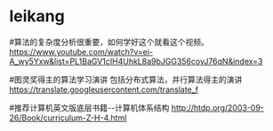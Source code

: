# leikang
#算法的复杂度分析很重要，如何学好这个就看这个视频。
https://www.youtube.com/watch?v=ei-A_wy5Yxw&list=PL1BaGV1cIH4UhkL8a9bJGG356covJ76qN&index=3

#图灵奖得主的算法学习演讲
包括分布式算法，并行算法得主的演讲
https://translate.googleusercontent.com/translate_f

#推荐计算机英文版底层书籍--计算机体系结构
http://htdp.org/2003-09-26/Book/curriculum-Z-H-4.html


